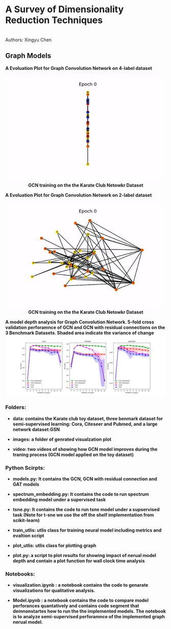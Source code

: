 

# A Survey of Dimensionality Reduction Techniques

<br> Authors: Xingyu Chen </br> 

## Graph Models

<b> A Evoluation Plot for Graph Convolution Network on 4-label dataset </b> 

<p align="center">
   <img src="video/kara_4.gif" width="500">
   <br>
   <b>GCN training on the the Karate Club Netowkr Dataset</b>
</p>

<b> A Evoluation Plot for Graph Convolution Network on 2-label dataset </b> 

<p align="center">
   <img src="video/kara_2.gif" width="500">
   <br>
   <b>GCN training on the the Karate Club Netowkr Dataset</b>
</p>

<b> A model depth analysis for Graph Convolution Network. 5-fold cross validation perforamnce of GCN and GCN with residual connections on the 3 Benchmark Datasets. Shaded area indicate the variance of change </b> 
![depth](images/depth_cross.jpg)


### Folders:

* <b>data: contains the Karate club toy dataset, three benmark dataset for semi-supervised learning: Cora, Citeseer
and Pubmed, and a large network dataset:GSN</b>

* <b>images: a folder of genrated visualzation plot </b>

* <b>video: two videos of showing how GCN model improves during the traning process (GCN model applied on the toy dataset)  </b>


### Python Scirpts:

* <b>models.py: It contains the GCN, GCN with residual connection and GAT models  </b>

* <b>spectrum_embedding.py: It contains the code to run spectrum embedding model under a supervised task </b>

* <b>tsne.py: It contains the code to run tsne model under a supservised task (Note for t-sne we use the off the shelf implementation from scikit-learn) </b>

* <b>train_utlis: utlis class for training neural model including metrics and evaltion script </b>

* <b>plot_utlis: utlis class for plotting graph </b>

* <b>plot.py: a script to plot results for showing impact of nerual model depth and contain a plot function for wall clock time analysis </b>


### Notebooks:

* <b>visualization.ipynb : a notebook contains the code to genarate visualizations for qualitative analysis.</b>

* <b>Model.ipynb : a notebook contains the code to compare model perforances quantatively and contains code segment that demnonstartes how to run the the implemented models. The notebook is to analyze semi-supervised perforamnce of the implemented graph nerual model.</b>
